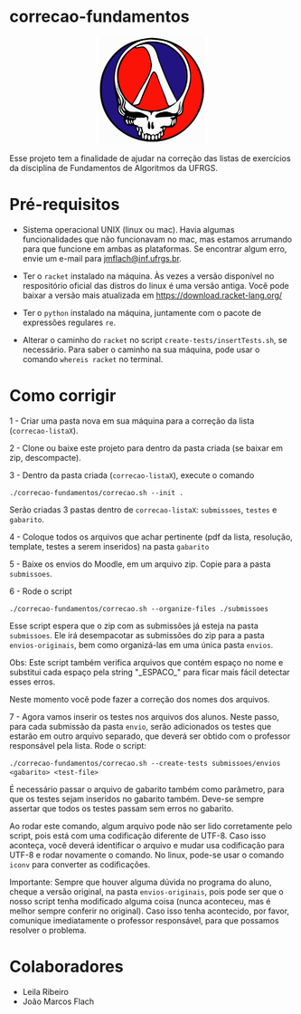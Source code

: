 # correcao-fundamentos

<p align="center">
  <img src="racket-skull.png" width="200" title="hover text">
</p>

Esse projeto tem a finalidade de ajudar na correção das listas de exercícios da disciplina de Fundamentos de Algoritmos da UFRGS.

# Pré-requisitos

* Sistema operacional UNIX (linux ou mac). Havia algumas funcionalidades que não funcionavam no mac, mas estamos arrumando para que funcione em ambas as plataformas. Se encontrar algum erro, envie um e-mail para jmflach@inf.ufrgs.br.

* Ter o `racket` instalado na máquina. Às vezes a versão disponível no respositório oficial das distros do linux é uma versão antiga. Você pode baixar a versão mais atualizada em https://download.racket-lang.org/

* Ter o `python` instalado na máquina, juntamente com o pacote de expressões regulares `re`.

* Alterar o caminho do `racket` no script `create-tests/insertTests.sh`, se necessário. Para saber o caminho na sua máquina, pode usar o comando `whereis racket` no terminal.

<!---# Uso



Existem 3 pastas:

## create-tests

Scripts utilizados para inserir os testes nos arquivos baixados do Moodle.


## run

Scripts utilizados para rodar os programas diretamente no terminal. Use somente se souber o que está fazendo.


## deprecated

Scripts antigos guardados para referência.--->

# Como corrigir

1 - Criar uma pasta nova em sua máquina para a correção da lista (`correcao-listaX`).

2 - Clone ou baixe este projeto para dentro da pasta criada (se baixar em zip, descompacte).

3 - Dentro da pasta criada (`correcao-listaX`), execute o comando

```
./correcao-fundamentos/correcao.sh --init .
```

Serão criadas 3 pastas dentro de `correcao-listaX`: `submissoes`, `testes` e `gabarito`.

4 - Coloque todos os arquivos que achar pertinente (pdf da lista, resolução, template, testes a serem inseridos) na pasta `gabarito`

5 - Baixe os envios do Moodle, em um arquivo zip. Copie para a pasta `submissoes`.

6 - Rode o script

```
./correcao-fundamentos/correcao.sh --organize-files ./submissoes
```

Esse script espera que o zip com as submissões já esteja na pasta `submissoes`. Ele irá desempacotar as submissões do zip para a pasta `envios-originais`, bem como organizá-las em uma única pasta `envios`.

<!---Obs.: o script que faz a organização dos arquivos (correcao-fundamentos/organize-files/organize-files.sh) chama outro script (correcao-fundamentos/organize-files/fix-files.sh) que arruma alguns arquivos que eventualmente podem ter problemas, como: arquivo sem extensão, arquivo que outros scripts não conseguem ler (formatação diferente de UTF-8), etc. Porém essa tarefa é manual e, para cada arquivo que apresentar problema, deve-se adicionar neste script comandos para resolver.--->

Obs: Este script também verifica arquivos que contém espaço no nome e substitui cada espaço pela string "\_ESPACO\_" para ficar mais fácil detectar esses erros.

Neste momento você pode fazer a correção dos nomes dos arquivos.

7 - Agora vamos inserir os testes nos arquivos dos alunos. Neste passo, para cada submissão da pasta `envio`, serão adicionados os testes que estarão em outro arquivo separado, que deverá ser obtido com o professor responsável pela lista. Rode o script:

```
./correcao-fundamentos/correcao.sh --create-tests submissoes/envios <gabarito> <test-file>
```

É necessário passar o arquivo de gabarito também como parâmetro, para que os testes sejam inseridos no gabarito também. Deve-se sempre assertar que todos os testes passam sem erros no gabarito.

Ao rodar este comando, algum arquivo pode não ser lido corretamente pelo script, pois está com uma codificação diferente de UTF-8. Caso isso aconteça, você deverá identificar o arquivo e mudar usa codificação para UTF-8 e rodar novamente o comando. No linux, pode-se usar o comando `iconv` para converter as codificações.



Importante: Sempre que houver alguma dúvida no programa do aluno, cheque a versão original, na pasta `envios-originais`, pois pode ser que o nosso script tenha modificado alguma coisa (nunca aconteceu, mas é melhor sempre conferir no original). Caso isso tenha acontecido, por favor, comunique imediatamente o professor responsável, para que possamos resolver o problema.




# Colaboradores

* Leila Ribeiro
* João Marcos Flach
